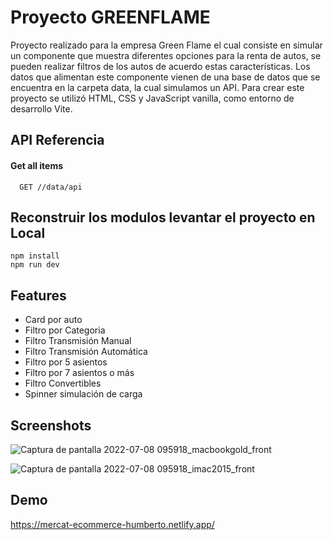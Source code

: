 
# Proyecto GREENFLAME

Proyecto realizado para la empresa Green Flame el cual consiste en simular un componente que muestra diferentes opciones para la renta de autos, se pueden realizar filtros de los autos de acuerdo estas características. Los datos que alimentan este componente vienen de una base de datos que se encuentra en la carpeta data, la cual simulamos un API. Para crear este proyecto se utilizó HTML, CSS y JavaScript vanilla, como entorno de desarrollo Vite.
## API Referencia

#### Get all items

```http
  GET //data/api
```

## Reconstruir los modulos levantar el proyecto en Local
```
npm install
npm run dev
```

## Features

- Card por auto
- Filtro por Categoria
- Filtro Transmisión Manual
- Filtro Transmisión Automática
- Filtro por 5 asientos
- Filtro por 7 asientos o más
- Filtro Convertibles
- Spinner simulación de carga



## Screenshots

![Captura de pantalla 2022-07-08 095918_macbookgold_front](https://user-images.githubusercontent.com/63797901/177997704-61b365ad-9c79-4f64-b108-dabc67083890.png)

![Captura de pantalla 2022-07-08 095918_imac2015_front](https://user-images.githubusercontent.com/63797901/177997770-127ce03d-45a1-4d13-865d-655c74229982.png)


## Demo

https://mercat-ecommerce-humberto.netlify.app/
